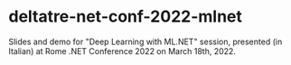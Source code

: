 # deltatre-net-conf-2022-mlnet
Slides and demo for "Deep Learning with ML.NET" session, presented (in Italian) at Rome .NET Conference 2022 on March 18th, 2022.
